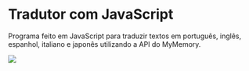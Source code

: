 <h1>Tradutor com JavaScript</h1>
<p>Programa feito em JavaScript para traduzir textos em português, inglês, espanhol, italiano e japonês utilizando a API do MyMemory.</p>
<img src="https://github.com/danoliver1792/translate-js/assets/99451711/0a61b1ca-2368-4a8c-8a5f-7bc0d40bddfd">
